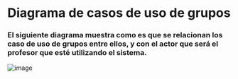 <!--@startuml

left to right direction
actor "Profesor" as fc

rectangle SATMI{

    usecase "UC-001: Registrar Grupo" as  UC1
    usecase "UC-004: Baja Grupo" as UC4
    usecase "UC-005: Borrar Alumno" as UC5 
    usecase "UC-009: Modificar Grupo" as UC9
    usecase "UC-006: Eliminar Tarjeta" as UC6

    UC4.>UC5: <<Include>>
    UC9.>UC4: <<Extend>>
    UC5.>UC6: <<Include>>


}
fc .-> UC1 
fc .-> UC4
fc .-> UC9 
@enduml 
-->
# Diagrama de casos de uso de grupos
### El siguiente diagrama muestra como es que se relacionan los caso de uso de grupos entre ellos, y con el actor que será el profesor que esté utilizando el sistema.
![image](https://github.com/amezcua04s/FCA-Proyecto-OO-01/assets/147119596/3309dfa1-1447-45f9-a26c-96ba169f2733)






